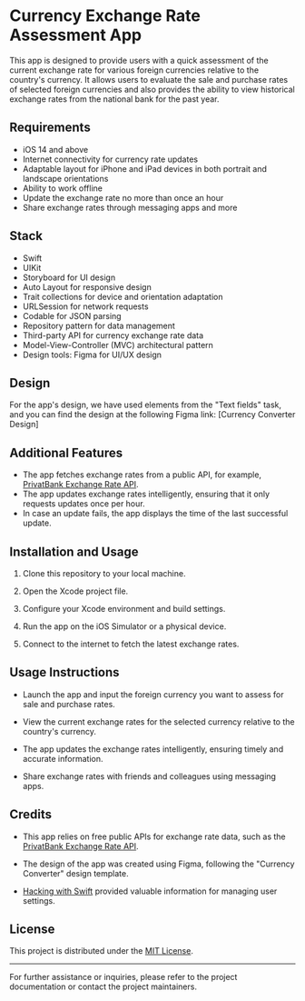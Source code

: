 # Currency Exchange Rate Assessment App

This app is designed to provide users with a quick assessment of the current exchange rate for various foreign currencies relative to the country's currency. It allows users to evaluate the sale and purchase rates of selected foreign currencies and also provides the ability to view historical exchange rates from the national bank for the past year.

## Requirements

- iOS 14 and above
- Internet connectivity for currency rate updates
- Adaptable layout for iPhone and iPad devices in both portrait and landscape orientations
- Ability to work offline
- Update the exchange rate no more than once an hour
- Share exchange rates through messaging apps and more

## Stack

- Swift
- UIKit
- Storyboard for UI design
- Auto Layout for responsive design
- Trait collections for device and orientation adaptation
- URLSession for network requests
- Codable for JSON parsing
- Repository pattern for data management
- Third-party API for currency exchange rate data
- Model-View-Controller (MVC) architectural pattern
- Design tools: Figma for UI/UX design

## Design

For the app's design, we have used elements from the "Text fields" task, and you can find the design at the following Figma link: [Currency Converter Design]

## Additional Features

- The app fetches exchange rates from a public API, for example, [PrivatBank Exchange Rate API](https://api.privatbank.ua/#p24/exchange).
- The app updates exchange rates intelligently, ensuring that it only requests updates once per hour.
- In case an update fails, the app displays the time of the last successful update.

## Installation and Usage

1. Clone this repository to your local machine.

2. Open the Xcode project file.

3. Configure your Xcode environment and build settings.

4. Run the app on the iOS Simulator or a physical device.

5. Connect to the internet to fetch the latest exchange rates.

## Usage Instructions

- Launch the app and input the foreign currency you want to assess for sale and purchase rates.

- View the current exchange rates for the selected currency relative to the country's currency.

- The app updates the exchange rates intelligently, ensuring timely and accurate information.

- Share exchange rates with friends and colleagues using messaging apps.

## Credits

- This app relies on free public APIs for exchange rate data, such as the [PrivatBank Exchange Rate API](https://api.privatbank.ua/#p24/exchange).

- The design of the app was created using Figma, following the "Currency Converter" design template.

- [Hacking with Swift](https://www.hackingwithswift.com/example-code/system/how-to-save-user-settings-using-userdefaults) provided valuable information for managing user settings.

## License

This project is distributed under the [MIT License](https://github.com/stavraty/Currency-converter/blob/dev/LICENCE).

---

For further assistance or inquiries, please refer to the project documentation or contact the project maintainers.
